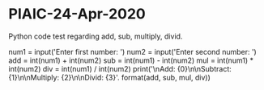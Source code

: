 # PIAIC-24-Apr-2020
Python code test regarding add, sub, multiply, divid.

num1 = input('Enter first number: ')
num2 = input('Enter second number: ')
add = int(num1) + int(num2)
sub = int(num1) - int(num2)
mul = int(num1) * int(num2)
div = int(num1) / int(num2)
print('\nAdd: {0}\n\nSubtract: {1}\n\nMultiply: {2}\n\nDivid: {3}'. format(add, sub, mul, div))
